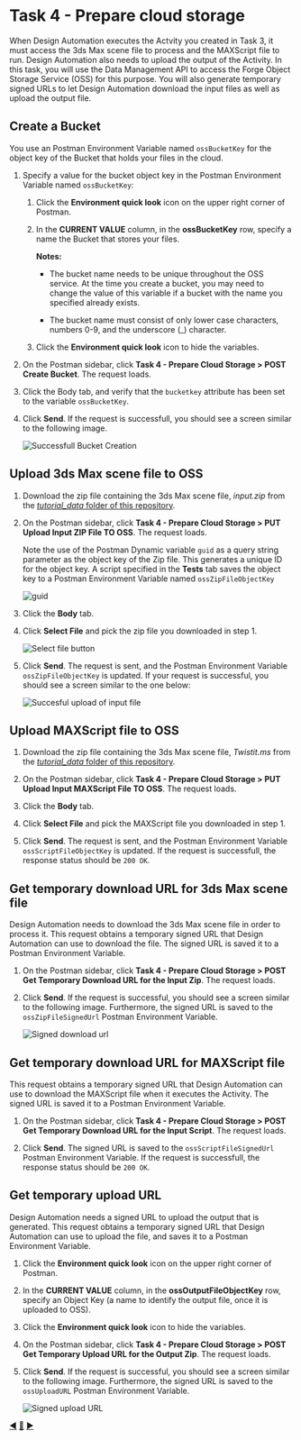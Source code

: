 # Task 4 - Prepare cloud storage

When Design Automation executes the Actvity you created in Task 3, it must access the 3ds Max scene file to process and the MAXScript file to run. Design Automation also needs to upload the output of the Activity. In this task, you will use the Data Management API to access the Forge Object Storage Service (OSS) for this purpose. You will also generate temporary signed URLs to let Design Automation download the input files as well as upload the output file.


## Create a Bucket

You use an Postman Environment Variable named `ossBucketKey` for the object key of the Bucket that holds your files in the cloud.

1. Specify a value for the bucket object key in the Postman Environment Variable named `ossBucketKey`:

    1. Click the **Environment quick look** icon on the upper right corner of Postman. 

    2. In the **CURRENT VALUE** column, in the **ossBucketKey** row, specify a name the Bucket that stores your files.

        **Notes:**  
        - The bucket name needs to be unique throughout the OSS service. At the time you create a bucket, you may need to change the value of this variable if a bucket with the name you specified already exists. 
        
        - The bucket name must consist of only lower case characters, numbers 0-9, and the underscore (_) character.

    3. Click the **Environment quick look** icon to hide the variables.

4. On the Postman sidebar, click **Task 4 - Prepare Cloud Storage > POST Create Bucket**. The request loads.

5. Click the Body tab, and verify that the `bucketkey` attribute has been set to the variable `ossBucketKey`.

5. Click **Send**. If the request is successfull, you should see a screen similar to the following image.

    ![Successfull Bucket Creation](../images/task4-sucessfull_bucket_creation.png "Successfull Bucket Creation")

## Upload 3ds Max scene file to OSS

1. Download the zip file containing the 3ds Max scene file, *input.zip*  from the [*tutorial_data* folder of this repository](../tutorial_data).

2. On the Postman sidebar, click **Task 4 - Prepare Cloud Storage > PUT Upload Input ZIP File TO OSS**. The request loads.

    Note the use of the Postman Dynamic variable `guid` as a query string parameter as the object key of the Zip file. This generates a unique ID for the object key. A script specified in the **Tests** tab saves the object key to a Postman Environment Variable named `ossZipFileObjectKey`

    ![guid](../images/task4-guid.png "guid")

3. Click the **Body** tab.

4. Click **Select File** and pick the zip file you downloaded in step 1.

    ![Select file button](../images/task4-select_files_button.png "Select file button")

5. Click **Send**. The request is sent, and the Postman Environment Variable `ossZipFileObjectKey` is updated. If your request is successful, you should see a screen similar to the one below:

    ![Succesful upload of input file](../images/task4-successful_upload.png "Succesful upload of input file")

## Upload MAXScript file to OSS

1. Download the zip file containing the 3ds Max scene file, *Twistit.ms*  from the [*tutorial_data* folder of this repository](../tutorial_data).

2. On the Postman sidebar, click **Task 4 - Prepare Cloud Storage > PUT Upload Input MAXScript File TO OSS**. The request loads.

3. Click the **Body** tab.

4. Click **Select File** and pick the MAXScript file you downloaded in step 1.

5. Click **Send**. The request is sent, and the Postman Environment Variable `ossScriptFileObjectKey` is updated. If the request is successfull, the response status should be `200 OK`.


## Get temporary download URL for 3ds Max scene file

Design Automation needs to download the 3ds Max scene file in order to process it. This request obtains a temporary signed URL that Design Automation can use to download the file. The signed URL is saved it to a Postman Environment Variable.

1. On the Postman sidebar, click **Task 4 - Prepare Cloud Storage > POST Get Temporary Download URL for the Input Zip**. The request loads.

2. Click **Send**. If the request is successful, you should see a screen similar to the following image. Furthermore, the signed URL is saved to the `ossZipFileSignedUrl` Postman Environment Variable.

    ![Signed download url](../images/task4-signed_downloadurl.png "Signed download URL")

## Get temporary download URL for MAXScript file

This request obtains a temporary signed URL that Design Automation can use to download the MAXScript file when it executes the Activity. The signed URL is saved it to a Postman Environment Variable.

1. On the Postman sidebar, click **Task 4 - Prepare Cloud Storage > POST Get Temporary Download URL for the Input Script**. The request loads.

2. Click **Send**. The signed URL is saved to the `ossScriptFileSignedUrl` Postman Environment Variable. If the request is successfull, the response status should be `200 OK`.

## Get temporary upload URL

Design Automation needs a signed URL to upload the output that is generated. This request obtains a temporary signed URL that Design Automation can use to upload the file, and saves it to a Postman Environment Variable.

1. Click the **Environment quick look** icon on the upper right corner of Postman. 

2. In the **CURRENT VALUE** column, in the **ossOutputFileObjectKey** row, specify an Object Key (a name to identify the output file, once it is uploaded to OSS).

3. Click the **Environment quick look** icon to hide the variables.

4. On the Postman sidebar, click **Task 4 - Prepare Cloud Storage > POST Get Temporary Upload URL for the Output Zip**. The request loads.

5. Click **Send**. If the request is successful, you should see a screen similar to the following image. Furthermore, the signed URL is saved to the `ossUploadURL` Postman Environment Variable.

    ![Signed upload URL](../images/task4-signed_uploadurl.png "Signed upload URL")

[:arrow_backward:](task-3.md)  [:arrow_up_small:](../readme.md)  [:arrow_forward:](task-5.md)







